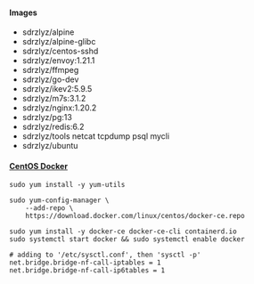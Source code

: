 #### Images

- sdrzlyz/alpine
- sdrzlyz/alpine-glibc
- sdrzlyz/centos-sshd
- sdrzlyz/envoy:1.21.1
- sdrzlyz/ffmpeg
- sdrzlyz/go-dev
- sdrzlyz/ikev2:5.9.5
- sdrzlyz/m7s:3.1.2
- sdrzlyz/nginx:1.20.2
- sdrzlyz/pg:13
- sdrzlyz/redis:6.2
- sdrzlyz/tools netcat tcpdump psql mycli
- sdrzlyz/ubuntu

#### [CentOS Docker](https://docs.docker.com/engine/install/centos/)

```
sudo yum install -y yum-utils

sudo yum-config-manager \
    --add-repo \
    https://download.docker.com/linux/centos/docker-ce.repo

sudo yum install -y docker-ce docker-ce-cli containerd.io
sudo systemctl start docker && sudo systemctl enable docker
```

```
# adding to '/etc/sysctl.conf', then 'sysctl -p'
net.bridge.bridge-nf-call-iptables = 1
net.bridge.bridge-nf-call-ip6tables = 1
```

